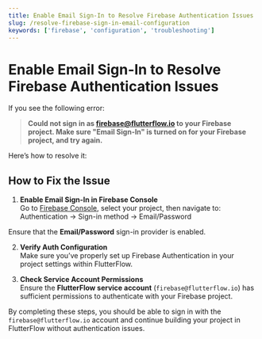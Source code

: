 ```yaml
---
title: Enable Email Sign-In to Resolve Firebase Authentication Issues
slug: /resolve-firebase-sign-in-email-configuration
keywords: ['firebase', 'configuration', 'troubleshooting']
---
```


# Enable Email Sign-In to Resolve Firebase Authentication Issues

If you see the following error:

> **Could not sign in as firebase@flutterflow.io to your Firebase project. Make sure "Email Sign-In" is turned on for your Firebase project, and try again.**

Here’s how to resolve it:

## How to Fix the Issue

1. **Enable Email Sign-In in Firebase Console**  
   Go to [Firebase Console](https://console.firebase.google.com), select your project, then navigate to: Authentication → Sign-in method → Email/Password

Ensure that the **Email/Password** sign-in provider is enabled.

2. **Verify Auth Configuration**  
Make sure you’ve properly set up Firebase Authentication in your project settings within FlutterFlow.

3. **Check Service Account Permissions**  
Ensure the **FlutterFlow service account** (`firebase@flutterflow.io`) has sufficient permissions to authenticate with your Firebase project.

By completing these steps, you should be able to sign in with the `firebase@flutterflow.io` account and continue building your project in FlutterFlow without authentication issues.

   
